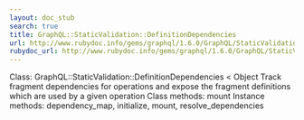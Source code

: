 ```yaml
---
layout: doc_stub
search: true
title: GraphQL::StaticValidation::DefinitionDependencies
url: http://www.rubydoc.info/gems/graphql/1.6.0/GraphQL/StaticValidation/DefinitionDependencies
rubydoc_url: http://www.rubydoc.info/gems/graphql/1.6.0/GraphQL/StaticValidation/DefinitionDependencies
---
```


Class: GraphQL::StaticValidation::DefinitionDependencies < Object
Track fragment dependencies for operations and expose the fragment
definitions which are used by a given operation 
Class methods:
mount
Instance methods:
dependency_map, initialize, mount, resolve_dependencies

